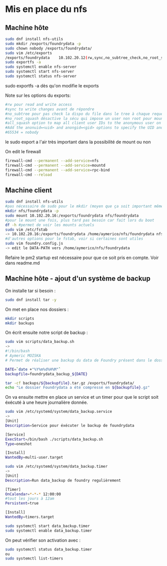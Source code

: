 # Mis en place du nfs

## Machine hôte

```bash
sudo dnf install nfs-utils
sudo mkdir /exports/foundrydata -p
sudo chown nobody /exports/foundrydata/
sudo vim /etc/exports
/exports/foundrydata    10.102.20.12(rw,sync,no_subtree_check,no_root_squash,all_squash,anonuid=65534,anongid=65534)
sudo exportfs -a
sudo systemctl enable nfs-server
sudo systemctl start nfs-server
sudo systemctl status nfs-server                                                             
```

sudo exportfs -a dès qu'on modifie le exports

Note sur les options du exports:

```bash
#rw pour read and write access
#sync to write changes avant de répondre
#no_subtree pour pas check la dispo du file dans le tree à chaque requete
#no_root_squash désactive la sécu qui impose un user non root pour mount
#all_squash option to map all client user IDs to the anonymous user on the NFS server
#Add the anonuid=<uid> and anongid=<gid> options to specify the UID and GID of the anonymous user on the NFS server
#65534 = nobody
```

le sudo export a l'air très important dans la possibilité de mount ou non

On edit le firewall

```bash
firewall-cmd --permanent --add-service=nfs
firewall-cmd --permanent --add-service=mountd
firewall-cmd --permanent --add-service=rpc-bind
firewall-cmd --reload
```

## Machine client

```bash
sudo dnf install nfs-utils
#pas nécessaire de sudo pour le mkdir (moyen que ça soit important même)
mkdir nfs/foundrydata -p
sudo mount 10.102.20.16:/exports/foundrydata nfs/foundrydata
#pour le mount une fois, plus tard pas besoin car fait lors du boot
df -h #permet de voir les mounts actuels
sudo vim /etc/fstab
-> 10.102.20.16:/exports/foundrydata /home/aymerico/nfs/foundrydata nfs rw 0 0
#d'autres options pour le fstab, voir si certaines sont utiles
sudo vim foundry.config.js
-> edit le DATA-PATH vers /home/aymerico/nfs/foundrydata
```

Refaire le pm2 startup est nécessaire pour que ce soit pris en compte.
Voir dans readme.md

## Machine hôte - ajout d'un système de backup

On installe tar si besoin :

```bash
sudo dnf install tar -y
```

On met en place nos dossiers :

```bash
mkdir scripts
mkdir backups
```

On écrit ensuite notre script de backup :

```bash
sudo vim scripts/data_backup.sh
-> 
#!/bin/bash
# Aymeric MOISKA
# Permet de réaliser une backup du data de Foundry présent dans le dossier partagé en nfs à intervalle régulier

DATE=`date +"%Y%m%d%H%M"`
backupfile=foundrydata_backup_${DATE}

tar -cf backups/${backupfile}.tar.gz /exports/foundrydata/
echo "Le dossier Foundrydata a été compressé en ${backupfile}.gz"
```

On va ensuite mettre en place un service et un timer pour que le script soit éxécuté à une heure journalière donnée.

```bash
sudo vim /etc/systemd/system/data_backup.service
->
[Unit]
Description=Service pour éxécuter le backup de foundrydata

[Service]
ExecStart=/bin/bash ./scripts/data_backup.sh
Type=oneshot

[Install]
WantedBy=multi-user.target
```

```bash
sudo vim /etc/systemd/system/data_backup.timer
->
[Unit]
Description=Run data_backup de foundry regulièrement

[Timer]
OnCalendar=*-*-* 12:00:00
#tout les jours à 12am
Persistent=true

[Install]
WantedBy=timers.target

sudo systemctl start data_backup.timer
sudo systemctl enable data_backup.timer
```

On peut vérifier son activation avec :

```bash
sudo systemctl status data_backup.timer
ou
sudo systemctl list-timers
```
